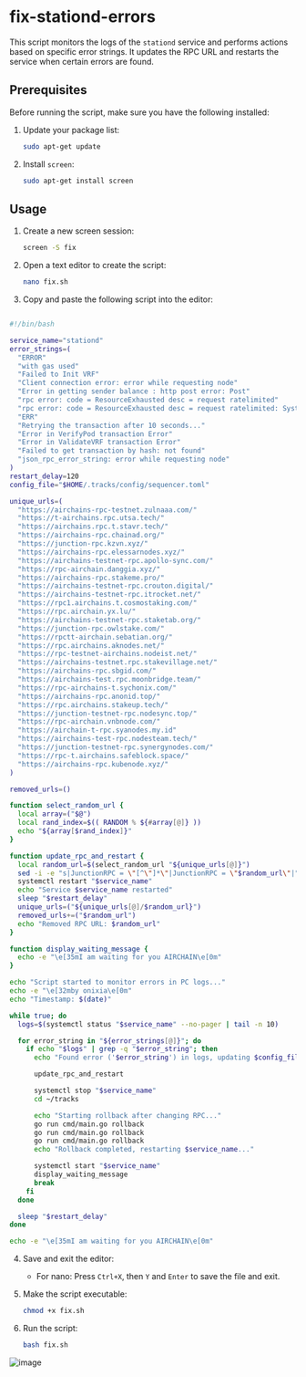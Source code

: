   # fix-stationd-errors

This script monitors the logs of the `stationd` service and performs actions based on specific error strings. It updates the RPC URL and restarts the service when certain errors are found.

## Prerequisites

Before running the script, make sure you have the following installed:

1. Update your package list:
    ```sh
    sudo apt-get update
    ```

2. Install `screen`:
    ```sh
    sudo apt-get install screen
    ```

## Usage

1. Create a new screen session:
    ```sh
    screen -S fix
    ```

2. Open a text editor to create the script:
    ```sh
    nano fix.sh
    ```

3. Copy and paste the following script into the editor:

```bash

#!/bin/bash

service_name="stationd"
error_strings=(
  "ERROR"
  "with gas used"
  "Failed to Init VRF"
  "Client connection error: error while requesting node"
  "Error in getting sender balance : http post error: Post"
  "rpc error: code = ResourceExhausted desc = request ratelimited"
  "rpc error: code = ResourceExhausted desc = request ratelimited: System blob rate limit for quorum 0"
  "ERR"
  "Retrying the transaction after 10 seconds..."
  "Error in VerifyPod transaction Error"
  "Error in ValidateVRF transaction Error"
  "Failed to get transaction by hash: not found"
  "json_rpc_error_string: error while requesting node"
)
restart_delay=120
config_file="$HOME/.tracks/config/sequencer.toml"

unique_urls=(
  "https://airchains-rpc-testnet.zulnaaa.com/"
  "https://t-airchains.rpc.utsa.tech/"
  "https://airchains.rpc.t.stavr.tech/"
  "https://airchains-rpc.chainad.org/"
  "https://junction-rpc.kzvn.xyz/"
  "https://airchains-rpc.elessarnodes.xyz/"
  "https://airchains-testnet-rpc.apollo-sync.com/"
  "https://rpc-airchain.danggia.xyz/"
  "https://airchains-rpc.stakeme.pro/"
  "https://airchains-testnet-rpc.crouton.digital/"
  "https://airchains-testnet-rpc.itrocket.net/"
  "https://rpc1.airchains.t.cosmostaking.com/"
  "https://rpc.airchain.yx.lu/"
  "https://airchains-testnet-rpc.staketab.org/"
  "https://junction-rpc.owlstake.com/"
  "https://rpctt-airchain.sebatian.org/"
  "https://rpc.airchains.aknodes.net/"
  "https://rpc-testnet-airchains.nodeist.net/"
  "https://airchains-testnet.rpc.stakevillage.net/"
  "https://airchains-rpc.sbgid.com/"
  "https://airchains-test.rpc.moonbridge.team/"
  "https://rpc-airchains-t.sychonix.com/"
  "https://airchains-rpc.anonid.top/"
  "https://rpc.airchains.stakeup.tech/"
  "https://junction-testnet-rpc.nodesync.top/"
  "https://rpc-airchain.vnbnode.com/"
  "https://airchain-t-rpc.syanodes.my.id"
  "https://airchains-test-rpc.nodesteam.tech/"
  "https://junction-testnet-rpc.synergynodes.com/"
  "https://rpc-t.airchains.safeblock.space/"
  "https://airchains-rpc.kubenode.xyz/"
)

removed_urls=()

function select_random_url {
  local array=("$@")
  local rand_index=$(( RANDOM % ${#array[@]} ))
  echo "${array[$rand_index]}"
}

function update_rpc_and_restart {
  local random_url=$(select_random_url "${unique_urls[@]}")
  sed -i -e "s|JunctionRPC = \"[^\"]*\"|JunctionRPC = \"$random_url\"|" "$config_file"
  systemctl restart "$service_name"
  echo "Service $service_name restarted"
  sleep "$restart_delay"
  unique_urls=("${unique_urls[@]/$random_url}")
  removed_urls+=("$random_url")
  echo "Removed RPC URL: $random_url"
}

function display_waiting_message {
  echo -e "\e[35mI am waiting for you AIRCHAIN\e[0m"
}

echo "Script started to monitor errors in PC logs..."
echo -e "\e[32mby onixia\e[0m"
echo "Timestamp: $(date)"

while true; do
  logs=$(systemctl status "$service_name" --no-pager | tail -n 10)

  for error_string in "${error_strings[@]}"; do
    if echo "$logs" | grep -q "$error_string"; then
      echo "Found error ('$error_string') in logs, updating $config_file and restarting $service_name..."

      update_rpc_and_restart

      systemctl stop "$service_name"
      cd ~/tracks

      echo "Starting rollback after changing RPC..."
      go run cmd/main.go rollback
      go run cmd/main.go rollback
      go run cmd/main.go rollback
      echo "Rollback completed, restarting $service_name..."

      systemctl start "$service_name"
      display_waiting_message
      break
    fi
  done

  sleep "$restart_delay"
done

echo -e "\e[35mI am waiting for you AIRCHAIN\e[0m"
```
4. Save and exit the editor:
    - For nano: Press `Ctrl+X`, then `Y` and `Enter` to save the file and exit.

5. Make the script executable:
    ```sh
    chmod +x fix.sh
    ```

6. Run the script:
    ```sh
    bash fix.sh
    ```
![image](https://github.com/user-attachments/assets/fae5e553-263b-4a80-be8a-5607817ad8e4)


